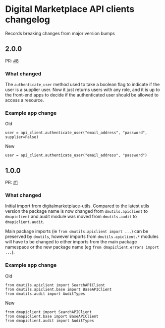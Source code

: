 # Digital Marketplace API clients changelog

Records breaking changes from major version bumps

## 2.0.0

PR: [#8](https://github.com/alphagov/digitalmarketplace-apiclient/pull/8)

### What changed

The `authenticate_user` method used to take a boolean flag to indicate if the user is a supplier user.
Now it just returns users with any role, and it is up to the front-end apps to decide if the authenticated
user should be allowed to access a resource.

### Example app change

Old
```
user = api_client.authenticate_user("email_address", "password", supplier=False)
```

New
```
user = api_client.authenticate_user("email_address", "password")
```

## 1.0.0

PR: [#1](https://github.com/alphagov/digitalmarketplace-apiclient/pull/1)

### What changed

Initial import from digitalmarketplace-utils. Compared to the latest utils version
the package name is now changed from `dmutils.apiclient` to `dmapiclient` and
audit module was moved from `dmutils.audit` to `dmapiclient.audit`.

Main package imports (ie `from dmutils.apiclient import ...`) can be preserved by
`dmutils`, however imports from `dmutils.apiclient.*` modules will have to be
changed to either imports from the main package namespace or the new package name
(eg `from dmapiclient.errors import ...`).

### Example app change

Old
```
from dmutils.apiclient import SearchAPIClient
from dmutils.apiclient.base import BaseAPIClient
from dmutils.audit import AuditTypes
```

New
```
from dmapiclient import SearchAPIClient
from dmapiclient.base import BaseAPIClient
from dmapiclient.audit import AuditTypes
```
